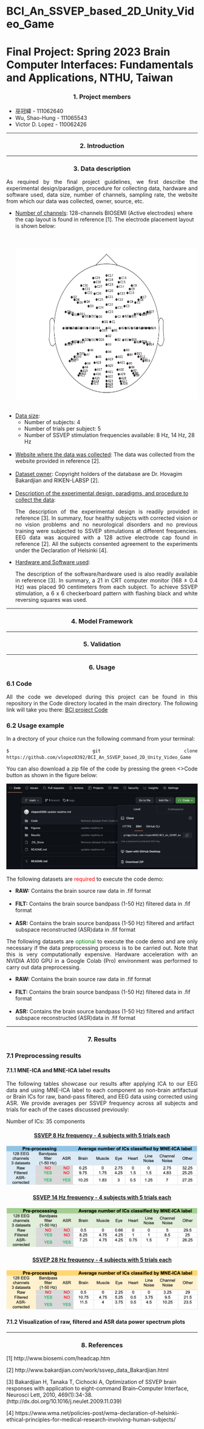 # BCI_An_SSVEP_based_2D_Unity_Video_Game
<h1>Final Project: Spring 2023 Brain Computer Interfaces: Fundamentals and Applications, NTHU, Taiwan</h2>

<h3 align="center">1. Project members</h3>
<ul>
  <li>巫冠緯           - 111062640</li>
  <li>Wu, Shao-Hung	  -	111065543</li>
  <li>Victor D. Lopez - 110062426</li>
</ul>

---

<h3 align="center">2. Introduction</h3>

---

<h3 align="center">3. Data description</h3>
<p align="justify">As required by the final project guidelines, we first describe the experimental design/paradigm, procedure for collecting data, hardware and software used, data size, number of channels, sampling rate, the website from which our data was collected, owner, source, etc.</p>

<ul>
  <li>
    <ins>Number of channels</ins>: 128-channels BIOSEMI (Active electrodes) where the cap layout is found in reference [1]. The electrode placement layout is shown below: 
    <br/>
    <br/>
    <br/>
    <p align="center">
      <img src="/Figures/Sensor_positions/sensor_locations.png" width="600" height="400">
    </p>
  </li>
  <br/>
  <li>
    	<ins>Data size</ins>: 
      <ul>
        <li>Number of subjects: 4</li>
        <li>Number of trials per subject: 5 </li>
        <li>Number of SSVEP stimulation frequencies available: 8 Hz, 14 Hz, 28 Hz</li>
      </ul>
  </li>
  <br/>
  <li><ins>Website where the data was collected</ins>: The data was collected from the website provided in reference [2]. </li>
   <br/>
  <li><ins>Dataset owner</ins>:  Copyright holders of the database are Dr. Hovagim Bakardjian and RIKEN-LABSP [2].</li>
  <br/>
  <li><ins>Description of the experimental design, paradigms, and procedure to collect the data</ins>:
    <p align="justify">
      The description of the experimental design is readily provided in reference [3]. In summary, four healthy subjects with corrected       vision or no vision problems and no neurological disorders and no previous training were subjected to SSVEP stimulations at             different frequencies. EEG data was acquired with a 128 active electrode cap found in reference [2]. All the subjects consented         agreement to the experiments under the Declaration of Helsinki [4]. 
    </p>
  </li>
  <li>
    <ins>Hardware and Software used</ins>:
    <p align="justify">
    The description of the software/hardware used is also readily available in reference [3]. In summary, a 21 in CRT computer monitor (168 ± 0.4 Hz) was placed 90 centimeters from each subject. To achieve SSVEP stimulation, a 6 x 6 checkerboard pattern with flashing black and white reversing squares was used. 
    </p>
  </li>
</ul>

---

<h3 align="center">4. Model Framework</h3>

---

<h3 align="center">5. Validation</h3>

---

<h3 align="center">6. Usage</h3>
  <h3>6.1 Code</h3>
  <p align="justify">All the code we developed during this project can be found in this repository in the Code directory located in the main directory. The following link will take you there: <a href="https://github.com/vlopez0392/BCI_An_SSVEP_based_2D_Unity_Video_Game/tree/main/Code">BCI project Code</a></p>

  <h3>6.2 Usage example</h3>
  <p align="justify">In a drectory of your choice run the following command from your terminal:
  </p>
  <p align="justify">
    <code align="justify">$ git clone https://github.com/vlopez0392/BCI_An_SSVEP_based_2D_Unity_Video_Game</code>
  </p>
  <p align="justify">You can also download a zip file of the code by pressing the green <>Code button as shown  in the figure below:</p>
  <p align="center">
      <img src="/Figures/usage/code_download_usage.png">
  </p>
  <p align="justify">The following datasets are <span style="color:red">required</span> to execute the code demo:</p>
  <ul>  
     <li><strong>RAW:</strong>  Contains the brain source raw data in .fif format</li>
    <br/>
    <li><strong>FILT:</strong>  Contains the brain source bandpass (1-50 Hz) filtered data in .fif format</li>
    <br/>
    <li><strong>ASR:</strong>  Contains the brain source bandpass (1-50 Hz) filtered and artifact subspace reconstructed (ASR)data in .fif format</li>
  </ul>
  <p align="justify">The following datasets are <span style="color:green">optional</span> to execute the code demo and are only necessary if the data preprocessing process is to be carried out. Note that this is very computationally expensive. Hardware acceleration with an NVIDIA A100 GPU in a Google Colab (Pro) environment was performed to carry out data preprocessing.</p>
  <ul>  
     <li><strong>RAW:</strong>  Contains the brain source raw data in .fif format</li>
    <br/>
    <li><strong>FILT:</strong>  Contains the brain source bandpass (1-50 Hz) filtered data in .fif format</li>
    <br/>
    <li><strong>ASR:</strong>  Contains the brain source bandpass (1-50 Hz) filtered and artifact subspace reconstructed (ASR)data in .fif format</li>
  </ul>
  <ul> 

  </ul>
  
---

<h3 align="center">7. Results</h3>
<h3>7.1 Preprocessing results</h3>
<h4>7.1.1 MNE-ICA and MNE-ICA label results</h4>
    <p align="justify">The following tables showcase our results after applying ICA to our EEG data and using MNE-ICA label to 
    each component as non-brain artifactual or Brain ICs for raw, band-pass filtered, and EEG data using corrected
    using ASR. We provide averages per SSVEP frequency across all subjects and trials for each of the cases discussed previously:</p>
    <p align="justify"> Number of ICs: 35 components</p>
    <h4 align = "center"><ins>SSVEP 8 Hz frequency - 4 subjects with 5 trials each </ins></h4>
    <p align="center">
      <img src="/Figures/ICA_label_averages/8Hz_ICA_label_averages.png">
    </p>
    <h4 align = "center"><ins>SSVEP 14 Hz frequency - 4 subjects with 5 trials each</ins></h4>
    <p align="center">
      <img src="/Figures/ICA_label_averages/14Hz_ICA_label_averages.png">
    </p>
    <h4 align = "center"><ins>SSVEP 28 Hz frequency - 4 subjects with 5 trials each</ins></h4>
    <p align="center">
      <img src="/Figures/ICA_label_averages/28Hz_ICA_label_averages.png">
    </p>
<h4>7.1.2 Visualization of raw, filtered and ASR data power spectrum plots<h4>

---

<h3 align = "center">8. References</h3>
  <p>
  [1] http://www.biosemi.com/headcap.htm 
  </p>
  <p>
  [2] http://www.bakardjian.com/work/ssvep_data_Bakardjian.html
  </p>
  <p>
  [3] Bakardjian H, Tanaka T, Cichocki A, Optimization of SSVEP brain responses with application to eight-command Brain–Computer Interface, Neurosci Lett, 2010, 469(1):34-38. (http://dx.doi.org/10.1016/j.neulet.2009.11.039)
  </p>  
  <p>
  [4] https://www.wma.net/policies-post/wma-declaration-of-helsinki-ethical-principles-for-medical-research-involving-human-subjects/
  </p>
<ol>